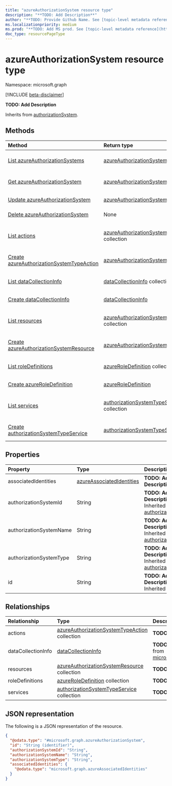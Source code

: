 ```yaml
---
title: "azureAuthorizationSystem resource type"
description: "**TODO: Add Description**"
author: "**TODO: Provide Github Name. See [topic-level metadata reference](https://aka.ms/msgo?pagePath=Document-APIs/Guidelines/Metadata)**"
ms.localizationpriority: medium
ms.prod: "**TODO: Add MS prod. See [topic-level metadata reference](https://aka.ms/msgo?pagePath=Document-APIs/Guidelines/Metadata)**"
doc_type: resourcePageType
---
```


# azureAuthorizationSystem resource type

Namespace: microsoft.graph

[!INCLUDE [beta-disclaimer](../../includes/beta-disclaimer.md)]

**TODO: Add Description**


Inherits from [authorizationSystem](../resources/authorizationsystem.md).

## Methods
|Method|Return type|Description|
|:---|:---|:---|
|[List azureAuthorizationSystems](../api/azureauthorizationsystem-list.md)|[azureAuthorizationSystem](../resources/azureauthorizationsystem.md) collection|Get a list of the [azureAuthorizationSystem](../resources/azureauthorizationsystem.md) objects and their properties.|
|[Get azureAuthorizationSystem](../api/azureauthorizationsystem-get.md)|[azureAuthorizationSystem](../resources/azureauthorizationsystem.md)|Read the properties and relationships of an [azureAuthorizationSystem](../resources/azureauthorizationsystem.md) object.|
|[Update azureAuthorizationSystem](../api/azureauthorizationsystem-update.md)|[azureAuthorizationSystem](../resources/azureauthorizationsystem.md)|Update the properties of an [azureAuthorizationSystem](../resources/azureauthorizationsystem.md) object.|
|[Delete azureAuthorizationSystem](../api/azureauthorizationsystem-delete.md)|None|Delete an [azureAuthorizationSystem](../resources/azureauthorizationsystem.md) object.|
|[List actions](../api/azureauthorizationsystem-list-actions.md)|[azureAuthorizationSystemTypeAction](../resources/azureauthorizationsystemtypeaction.md) collection|Get the azureAuthorizationSystemTypeAction resources from the actions navigation property.|
|[Create azureAuthorizationSystemTypeAction](../api/azureauthorizationsystem-post-actions.md)|[azureAuthorizationSystemTypeAction](../resources/azureauthorizationsystemtypeaction.md)|Create a new azureAuthorizationSystemTypeAction object.|
|[List dataCollectionInfo](../api/azureauthorizationsystem-list-datacollectioninfo.md)|[dataCollectionInfo](../resources/datacollectioninfo.md) collection|Get the dataCollectionInfo resources from the dataCollectionInfo navigation property.|
|[Create dataCollectionInfo](../api/azureauthorizationsystem-post-datacollectioninfo.md)|[dataCollectionInfo](../resources/datacollectioninfo.md)|Create a new dataCollectionInfo object.|
|[List resources](../api/azureauthorizationsystem-list-resources.md)|[azureAuthorizationSystemResource](../resources/azureauthorizationsystemresource.md) collection|Get the azureAuthorizationSystemResource resources from the resources navigation property.|
|[Create azureAuthorizationSystemResource](../api/azureauthorizationsystem-post-resources.md)|[azureAuthorizationSystemResource](../resources/azureauthorizationsystemresource.md)|Create a new azureAuthorizationSystemResource object.|
|[List roleDefinitions](../api/azureauthorizationsystem-list-roledefinitions.md)|[azureRoleDefinition](../resources/azureroledefinition.md) collection|Get the azureRoleDefinition resources from the roleDefinitions navigation property.|
|[Create azureRoleDefinition](../api/azureauthorizationsystem-post-roledefinitions.md)|[azureRoleDefinition](../resources/azureroledefinition.md)|Create a new azureRoleDefinition object.|
|[List services](../api/azureauthorizationsystem-list-services.md)|[authorizationSystemTypeService](../resources/authorizationsystemtypeservice.md) collection|Get the authorizationSystemTypeService resources from the services navigation property.|
|[Create authorizationSystemTypeService](../api/azureauthorizationsystem-post-services.md)|[authorizationSystemTypeService](../resources/authorizationsystemtypeservice.md)|Create a new authorizationSystemTypeService object.|

## Properties
|Property|Type|Description|
|:---|:---|:---|
|associatedIdentities|[azureAssociatedIdentities](../resources/azureassociatedidentities.md)|**TODO: Add Description**|
|authorizationSystemId|String|**TODO: Add Description** Inherited from [authorizationSystem](../resources/authorizationsystem.md).|
|authorizationSystemName|String|**TODO: Add Description** Inherited from [authorizationSystem](../resources/authorizationsystem.md).|
|authorizationSystemType|String|**TODO: Add Description** Inherited from [authorizationSystem](../resources/authorizationsystem.md).|
|id|String|**TODO: Add Description** Inherited from [entity](../resources/entity.md).|

## Relationships
|Relationship|Type|Description|
|:---|:---|:---|
|actions|[azureAuthorizationSystemTypeAction](../resources/azureauthorizationsystemtypeaction.md) collection|**TODO: Add Description**|
|dataCollectionInfo|[dataCollectionInfo](../resources/datacollectioninfo.md)|**TODO: Add Description** Inherited from [microsoft.graph.authorizationSystem](../resources/authorizationsystem.md)|
|resources|[azureAuthorizationSystemResource](../resources/azureauthorizationsystemresource.md) collection|**TODO: Add Description**|
|roleDefinitions|[azureRoleDefinition](../resources/azureroledefinition.md) collection|**TODO: Add Description**|
|services|[authorizationSystemTypeService](../resources/authorizationsystemtypeservice.md) collection|**TODO: Add Description**|

## JSON representation
The following is a JSON representation of the resource.
<!-- {
  "blockType": "resource",
  "keyProperty": "id",
  "@odata.type": "microsoft.graph.azureAuthorizationSystem",
  "baseType": "microsoft.graph.authorizationSystem",
  "openType": false
}
-->
``` json
{
  "@odata.type": "#microsoft.graph.azureAuthorizationSystem",
  "id": "String (identifier)",
  "authorizationSystemId": "String",
  "authorizationSystemName": "String",
  "authorizationSystemType": "String",
  "associatedIdentities": {
    "@odata.type": "microsoft.graph.azureAssociatedIdentities"
  }
}
```

